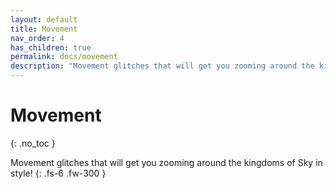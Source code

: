 ```yaml
---
layout: default
title: Movement
nav_order: 4
has_children: true
permalink: docs/movement
description: "Movement glitches that will get you zooming around the kingdoms of Sky in style!"
---
```


# Movement
{: .no_toc }

Movement glitches that will get you zooming around the kingdoms of Sky in style!
{: .fs-6 .fw-300 }
